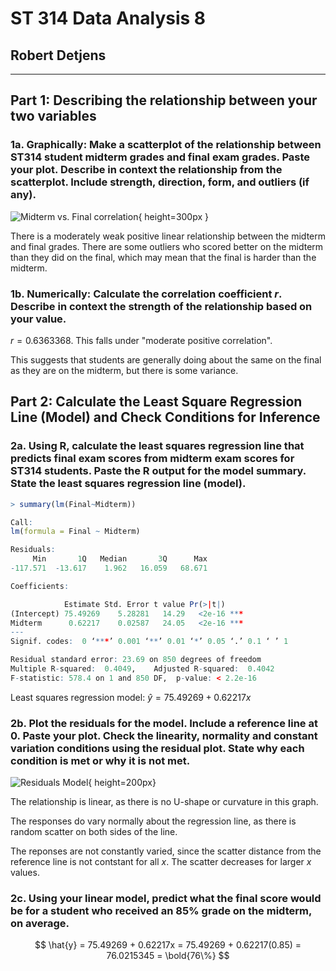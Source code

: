 # ST 314 Data Analysis 8

## Robert Detjens

---

## Part 1: Describing the relationship between your two variables

### 1a. Graphically: Make a scatterplot of the relationship between ST314 student midterm grades and final exam grades. Paste your plot. Describe in context the relationship from the scatterplot. Include strength, direction, form, and outliers (if any).

![Midterm vs. Final correlation](https://i.imgur.com/uCrtD1b.png){ height=300px }

There is a moderately weak positive linear relationship between the midterm and final grades. There are some outliers who scored better on the midterm than they did on the final, which may mean that the final is harder than the midterm.

### 1b. Numerically: Calculate the correlation coefficient $r$. Describe in context the strength of the relationship based on your value.

$r = 0.6363368$. This falls under "moderate positive correlation".

This suggests that students are generally doing about the same on the final as they are on the midterm, but there is some variance.

## Part 2: Calculate the Least Square Regression Line (Model) and Check Conditions for Inference

### 2a. Using R, calculate the least squares regression line that predicts final exam scores from midterm exam scores for ST314 students. Paste the R output for the model summary. State the least squares regression line (model).

```R
> summary(lm(Final~Midterm))

Call:
lm(formula = Final ~ Midterm)

Residuals:
     Min       1Q   Median       3Q      Max
-117.571  -13.617    1.962   16.059   68.671

Coefficients:

            Estimate Std. Error t value Pr(>|t|)
(Intercept) 75.49269    5.28281   14.29   <2e-16 ***
Midterm      0.62217    0.02587   24.05   <2e-16 ***
---
Signif. codes:  0 ‘***’ 0.001 ‘**’ 0.01 ‘*’ 0.05 ‘.’ 0.1 ‘ ’ 1

Residual standard error: 23.69 on 850 degrees of freedom
Multiple R-squared:  0.4049,    Adjusted R-squared:  0.4042
F-statistic: 578.4 on 1 and 850 DF,  p-value: < 2.2e-16
```

Least squares regression model: $\hat{y} = 75.49269 + 0.62217x$

### 2b. Plot the residuals for the model. Include a reference line at 0. Paste your plot. Check the linearity, normality and constant variation conditions using the residual plot. State why each condition is met or why it is not met.

![Residuals Model](https://i.imgur.com/XKytYKF.png){ height=200px}

The relationship is linear, as there is no U-shape or curvature in this graph.

The responses do vary normally about the regression line, as there is random scatter on both sides of the line.

The reponses are not constantly varied, since the scatter distance from the reference line is not contstant for all $x$. The scatter decreases for larger $x$ values.

### 2c. Using your linear model, predict what the final score would be for a student who received an 85% grade on the midterm, on average.

$$
\hat{y} = 75.49269 + 0.62217x = 75.49269 + 0.62217(0.85) = 76.0215345 = \bold{76\%}
$$
